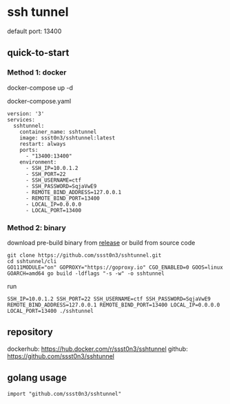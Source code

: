 # ssh tunnel

default port: 13400

## quick-to-start

### Method 1: docker
docker-compose up -d

docker-compose.yaml
```
version: '3'
services:
  sshtunnel:
    container_name: sshtunnel
    image: ssst0n3/sshtunnel:latest
    restart: always
    ports:
      - "13400:13400"
    environment:
      - SSH_IP=10.0.1.2
      - SSH_PORT=22
      - SSH_USERNAME=ctf
      - SSH_PASSWORD=SqjaVwE9
      - REMOTE_BIND_ADDRESS=127.0.0.1
      - REMOTE_BIND_PORT=13400
      - LOCAL_IP=0.0.0.0
      - LOCAL_PORT=13400
```

### Method 2: binary

download pre-build binary from [release](https://github.com/ssst0n3/sshtunnel/releases) 
or build from source code 
```
git clone https://github.com/ssst0n3/sshtunnel.git
cd sshtunnel/cli
GO111MODULE="on" GOPROXY="https://goproxy.io" CGO_ENABLED=0 GOOS=linux GOARCH=amd64 go build -ldflags "-s -w" -o sshtunnel
```

run
```
SSH_IP=10.0.1.2 SSH_PORT=22 SSH_USERNAME=ctf SSH_PASSWORD=SqjaVwE9 REMOTE_BIND_ADDRESS=127.0.0.1 REMOTE_BIND_PORT=13400 LOCAL_IP=0.0.0.0 LOCAL_PORT=13400 ./sshtunnel
```

## repository
dockerhub: https://hub.docker.com/r/ssst0n3/sshtunnel
github: https://github.com/ssst0n3/sshtunnel

## golang usage
```
import "github.com/ssst0n3/sshtunnel"
```
 
